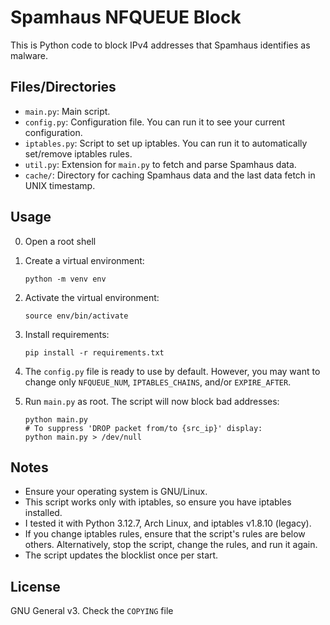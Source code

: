 # Spamhaus NFQUEUE Block

This is Python code to block IPv4 addresses that Spamhaus identifies as malware.

## Files/Directories
- `main.py`: Main script.
- `config.py`: Configuration file. You can run it to see your current configuration.
- `iptables.py`: Script to set up iptables. You can run it to automatically set/remove iptables rules.
- `util.py`: Extension for `main.py` to fetch and parse Spamhaus data.
- `cache/`: Directory for caching Spamhaus data and the last data fetch in UNIX timestamp.

## Usage
0. Open a root shell
1. Create a virtual environment:
    ```shell
    python -m venv env
    ```
2. Activate the virtual environment:
    ```shell
    source env/bin/activate
    ```
3. Install requirements:
    ```shell
    pip install -r requirements.txt
    ```

4. The `config.py` file is ready to use by default. However, you may want to change only `NFQUEUE_NUM`, `IPTABLES_CHAINS`, and/or `EXPIRE_AFTER`.

5. Run `main.py` as root. The script will now block bad addresses:
    ```shell
    python main.py
    # To suppress 'DROP packet from/to {src_ip}' display:
    python main.py > /dev/null
    ```

## Notes
- Ensure your operating system is GNU/Linux.
- This script works only with iptables, so ensure you have iptables installed.
- I tested it with Python 3.12.7, Arch Linux, and iptables v1.8.10 (legacy).
- If you change iptables rules, ensure that the script's rules are below others. Alternatively, stop the script, change the rules, and run it again.
- The script updates the blocklist once per start.


## License
GNU General v3. Check the `COPYING` file